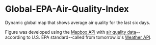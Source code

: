 # Global-EPA-Air-Quality-Index

Dynamic global map that shows average air quality for the last six days. 

Figure was developed using the [Mapbox API](https://docs.mapbox.com/api/overview/) with [air quality data](https://docs.tomorrow.io/reference/data-layers-air)--according to U.S. EPA standard--called from tomorrow.io's [Weather API](https://www.tomorrow.io/weather-api/).
